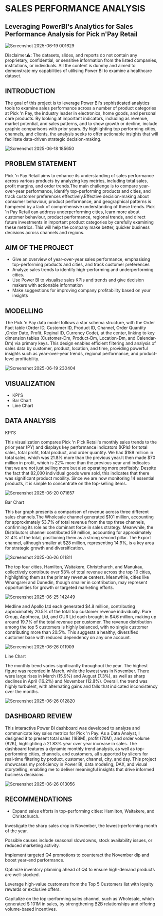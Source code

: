 # SALES PERFORMANCE ANALYSIS
## Leveraging PowerBI's Analytics for Sales Performance Analysis for Pick n'Pay Retail

![Screenshot 2025-06-19 001629](https://github.com/user-attachments/assets/85cb671d-a5ae-41b8-87e1-fefddcb44a64)

 Disclaimer⚠️: The datasets, slides, and reports do not contain any proprietary, confidential, or sensitive information from the listed companies, institutions, or individuals. All the content is dummy and aimed to demonstrate my capabilities of utilising Power BI to examine a healthcare dataset.

 ## INTRODUCTION
 The goal of this project is to leverage Power BI's sophisticated analytics tools to examine sales performance across a number of product categories at Pick 'n Pay, the industry leader in electronics, home goods, and personal care products. By looking at important indicators, including as revenue, market potential, and sales patterns, and to show growth or decline, include graphic comparisons with prior years.  By highlighting top performing cities, channels, and clients, the analysis seeks to offer actionable insights that will facilitate data-driven strategic decision-making. 

 

![Screenshot 2025-06-18 185650](https://github.com/user-attachments/assets/ececf404-cc3b-4c61-b929-cd905516f78c)

## PROBLEM STATEMENT
Pick 'n Pay Retail aims to enhance its understanding of sales performance across various products by analyzing key metrics, including total sales, profit margins, and order trends.The main challenge is to compare year-over-year performance, identify top-performing products and cities, and track customer preferences effectively.Effective decision-making about consumer behaviour, product performance, and geographical patterns is hampered by a lack of comprehensive understanding of these trends. Pick 'n Pay Retail can address underperforming cities, learn more about customer behaviour, product performance, regional trends, and direct future investments in important product categories by carefully examining these metrics. This will help the company make better, quicker business decisions across channels and regions.

## AIM OF THE PROJECT
- Give an overview of year-over-year sales performance, emphasising top-performing products and cities, and track customer preferences
- Analyze sales trends to identify high-performing and underperforming cities.
- Use Power BI to visualise sales KPIs and trends and give decision makers with actionable information
- Make suggestions for improving company profitability based on your insights

## MODELLING
The Pick ‘n Pay data model follows a star schema structure, with the Order Fact table (Order ID, Customer ID, Product ID, Channel, Order Quantity ,Order Date, Profit, Reginal ID, Currency Code), at the center, linking to key dimension tables (Customer-Dm, Product-Dm, Location-Dm, and Calendar-Dm) via primary keys. This design enables efficient filtering and analysis of sales data by customer, product, location, and time, providing powerful insights such as year-over-year trends, regional performance, and product-level profitability.



![Screenshot 2025-06-19 230404](https://github.com/user-attachments/assets/6be0a340-cd0b-46a9-b211-d9ea630d5e97)

## VISUALIZATION
- KPI'S
- Bar Chart
- Line Chart

## DATA ANALYSIS

KPI'S

This visualization compares Pick 'n Pick Retail's monthly sales trends to the prior year (PY) and displays key performance indicators (KPIs) for total sales, total profit, total product, and order quantity. We had $188 million in total sales, which was 21.8% more than the previous year.It then made $70 million in profit, which is 22% more than the previous year and indicates that we are not just selling more but also operating more profitably. Despite the fact that 82,000 individual goods were sold, this indicates that there was significant product mobility.
Since we are now monitoring 14 essential products, it is simple to concentrate on the top-selling items.


![Screenshot 2025-06-20 071657](https://github.com/user-attachments/assets/00f8ac73-1eb0-45b2-9233-a1120e953646)

Bar Chart

This bar graph presents a comparison of revenue across three different sales channels.The Wholesale channel generated $101 million, accounting for approximately 53.7% of total revenue from the top three channels, confirming its role as the dominant force in sales strategy. Meanwhile, the Distributors channel contributed 59 million, accounting for approximately 31.4% of the total, positioning them as a strong second pillar. The Export channel, although smaller at $28 million, representing 14.9%, is a key area for strategic growth and diversification.




![Screenshot 2025-06-26 011811](https://github.com/user-attachments/assets/4a9c1cae-2498-4498-85eb-3e32ed42b569)


The top four cities, Hamilton, Waitakere, Christchurch, and Manukau, collectively contribute over 53% of total revenue across the top 10 cities, highlighting them as the primary revenue centers. Meanwhile, cities like Whangarei and Dunedin, though smaller in contribution, may represent opportunities for growth or targeted marketing efforts.



 

 ![Screenshot 2025-06-25 142449](https://github.com/user-attachments/assets/4b0e37ee-1f9e-448d-b392-e0e845a37e72)


 Medline and Apollo Ltd each generated $4.8 million, contributing approximately 20.5% of the total top customer revenue individually.
Pure Group, Apotheca, Ltd, and OUR Ltd each brought in $4.6 million, making up around 19.7% of the total revenue per customer.
The revenue distribution among the top 5 customers is highly balanced, with no single customer contributing more than 20.5%. This suggests a healthy, diversified customer base with reduced dependency on any one account.




![Screenshot 2025-06-26 011909](https://github.com/user-attachments/assets/b6422377-0502-4576-8cce-91cfd6f3e6e9)

Line Chart

The monthly trend varies significantly throughout the year. The highest figure was recorded in March, while the lowest was in November. There were large rises in March (15.9%) and August (7.3%), as well as sharp declines in April (16.2%) and November (12.8%). Overall, the trend was highly turbulent, with alternating gains and falls that indicated inconsistency over the months.




![Screenshot 2025-06-26 012820](https://github.com/user-attachments/assets/2bcfd032-fdd2-47c9-a652-2c013afa9327)


## DASHBOARD REVIEW

This interactive Power BI dashboard was developed to analyze and communicate key sales metrics for Pick 'n Pay. As a Data Analyst, I designed it to present total sales (188M), profit (70M), and order volume (82K), highlighting a 21.83% year over year increase in sales. The dashboard features a dynamic monthly trend analysis, as well as top-performing cities, channels, and customers, all supported by slicers for real-time filtering by product, customer, channel, city, and day. This project showcases my proficiency in Power BI, data modeling, DAX, and visual storytelling, enabling me to deliver meaningful insights that drive informed business decisions.




 
![Screenshot 2025-06-26 013056](https://github.com/user-attachments/assets/5da9e462-d333-4b28-ab3e-a065ef927885)


## RECOMMENDATIONS

- Expand sales efforts in top-performing cities: Hamilton, Waitakere, and Christchurch.

Investigate the sharp sales drop in November, the lowest-performing month of the year.

Possible causes include seasonal slowdowns, stock availability issues, or reduced marketing activity.

Implement targeted Q4 promotions to counteract the November dip and boost year-end performance.

Optimize inventory planning ahead of Q4 to ensure high-demand products are well-stocked.

Leverage high-value customers from the Top 5 Customers list with loyalty rewards or exclusive offers.

Capitalize on the top-performing sales channel, such as Wholesale, which generated $ 101M in sales, by strengthening B2B relationships and offering volume-based incentives.






